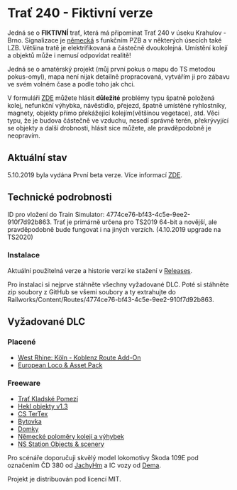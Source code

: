 # Trať 240 - Fiktivní verze

Jedná se o **FIKTIVNÍ** trať, která má připomínat Trať 240 v úseku Krahulov - Brno. Signalizace je [německá](https://en.wikipedia.org/wiki/German_railway_signalling) s funkčním PZB a v některých úsecích také LZB. Většina tratě je elektrifikovaná a částečně dvoukolejná. Umístění kolejí a objektů může i nemusí odpovídat realitě!

Jedná se o amatérský projekt (můj první pokus o mapu do TS metodou pokus-omyl), mapa není nijak detailně propracovaná, vytvářím ji pro zábavu ve svém volném čase a podle toho jak chci.

V formuláři [ZDE](https://forms.gle/piLFpTtHU7tQD8Ei9) můžete hlásit **důležité** problémy typu špatně položená kolej, nefunkční výhybka, návěstidlo, přejezd, špatně umístěné ryhlostníky, magnety, objekty přímo překážející kolejím(většinou vegetace), atd. Věci typu, že je budova částečně ve vzduchu, nesedí správně terén, překrývyjící se objekty a další drobnosti, hlásit sice můžete, ale pravděpodobně je neopravím.

## Aktuální stav

5.10.2019 byla vydána První beta verze. Více informací [ZDE](https://github.com/MasterPK/Trat-240/releases/tag/v0.1-beta).

## Technické podrobnosti

ID pro vložení do Train Simulator: 4774ce76-bf43-4c5e-9ee2-910f7d92b863.
Trať je primárně určena pro TS2019 64-bit a novější, ale pravděpodobně bude fungovat i na jiných verzích. (4.10.2019 upgrade na TS2020)

### Instalace

Aktuální použitelná verze a historie verzí ke stažení v [Releases](https://github.com/MasterPK/Trat-240/releases).

Pro instalaci si nejprve stáhněte všechny vyžadované DLC. Poté si stáhněte zip soubory z GitHub se všemi soubory a ty extrahujte do Railworks/Content/Routes/4774ce76-bf43-4c5e-9ee2-910f7d92b863.

## Vyžadované DLC

### Placené
- [West Rhine: Köln - Koblenz Route Add-On]( https://store.steampowered.com/app/277739/Train_Simulator_West_Rhine_Kln__Koblenz_Route_AddOn/)
- [European Loco & Asset Pack]( https://store.steampowered.com/app/208300/Train_Simulator_European_Loco__Asset_Pack/?l=czech)

### Freeware

- [Trať Kladské Pomezí](https://railsimulator.simtrains.eu/viewtopic.php?t=1578)
- [Hekl objekty v1.3](http://modely-msts.cz/RW/HeklObjekty.rar)
- [CS TerTex](http://modely-msts.cz/RW/CS_TerTex.rar)
- [Bytovka](http://modely-msts.cz/RW/bytovka.rar)
- [Domky](http://modely-msts.cz/RW/domy.rar)
- [Německé poloměry kolejí a výhybek](https://rail-sim.de/forum/wsif/index.php/Entry/2881-Deutsche-Gleis-und-Weichenradien/)
- [NS Station Objects & scenery](https://www.christrains.com/en/ts_scenery.html)

Pro scénáře doporučuji skvělý model lokomotivy Škoda 109E pod označením ČD 380 od [JachyHm](https://rw.jachyhm.cz/download/2019/04/je-to-tu/) a IC vozy od [Dema](https://rw.jachyhm.cz/download/2019/03/demova-tvorba-do-railworks/).


Projekt je distribuován pod licencí MIT.
